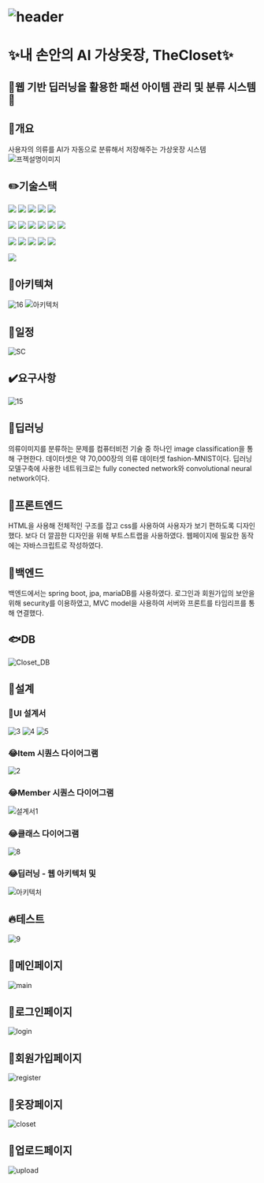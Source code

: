 ![header](https://capsule-render.vercel.app/api?type=Waving&color=FFA07A&height=250&section=header&text=The%20Closet&fontSize=90)
========================================================================================================================================
# ✨내 손안의 AI 가상옷장, TheCloset✨

## 👕웹 기반 딥러닝을 활용한 패션 아이템 관리 및 분류 시스템👖

## 📌개요
사용자의 의류를 AI가 자동으로 분류해서 저장해주는 가상옷장 시스템
![프젝설명이미지](https://user-images.githubusercontent.com/57384781/170487350-69436f42-d096-4cfc-ba16-0a302cb91b46.png)


## ✏️기술스택
<img src="https://img.shields.io/badge/JAVA-007396?style=for-the-badge&logo=java&logoColor=white"> <img src="https://img.shields.io/badge/jpa-FF500A?style=for-the-badge&logo=java&logoColor=white"> <img src="https://img.shields.io/badge/thymeleaf-005F0F?style=for-the-badge&logo=thymeleaf&logoColor=white"> <img src="https://img.shields.io/badge/Spring-6DB33F?style=for-the-badge&logo=Spring&logoColor=white"> <img src="https://img.shields.io/badge/mariaDB-003545?style=for-the-badge&logo=mariaDB&logoColor=white"> 

<img src="https://img.shields.io/badge/javascript-F7DF1E?style=for-the-badge&logo=javascript&logoColor=black"> <img src="https://img.shields.io/badge/html-E34F26?style=for-the-badge&logo=html5&logoColor=white"> <img src="https://img.shields.io/badge/css-1572B6?style=for-the-badge&logo=css3&logoColor=white"> <img src="https://img.shields.io/badge/jquery-0769AD?style=for-the-badge&logo=jquery&logoColor=white"> <img src="https://img.shields.io/badge/bootstrap-7952B3?style=for-the-badge&logo=bootstrap&logoColor=white"> <img src="https://img.shields.io/badge/tensorflow.js-F7DF1E?style=for-the-badge&logo=tensorflow&logoColor=orange"> 

<img src="https://img.shields.io/badge/python-E8E8E8?style=for-the-badge&logo=python&logoColor="> <img src="https://img.shields.io/badge/pytorch-000000?style=for-the-badge&logo=pytorch&logoColor=orange"> <img src="https://img.shields.io/badge/JupyterNotebook-E8E8E8?style=for-the-badge&logo=Jupyter&logoColor=orange"> <img src="https://img.shields.io/badge/tensorflow-F7DF1E?style=for-the-badge&logo=tensorflow&logoColor=orange"> <img src="https://img.shields.io/badge/tensorflow.js-F7DF1E?style=for-the-badge&logo=tensorflow&logoColor=orange"> 

<img src="https://img.shields.io/badge/github-181717?style=for-the-badge&logo=github&logoColor=white">


## 🔎아키텍쳐
![16](https://user-images.githubusercontent.com/50908451/170485427-0c3414b5-b82c-475f-b768-14202b11b6ce.PNG)
![아키텍처](https://user-images.githubusercontent.com/57384781/170486927-36550980-0c2f-40e1-975c-d5b4fa568f09.png)


## 📆일정
![SC](https://user-images.githubusercontent.com/50908451/170326905-c0b84d53-0d20-42e5-be88-4eaebadcaf5d.png)


## ✔️요구사항
![15](https://user-images.githubusercontent.com/50908451/170442263-15d0427b-b1e5-4d3c-84e5-303758250b8b.PNG)


## 🌱딥러닝
의류이미지를 분류하는 문제를 컴퓨터비전 기술 중 하나인 image classification을 통해 구현한다.
데이터셋은 약 70,000장의 의류 데이터셋  fashion-MNIST이다.
딥러닝 모델구축에 사용한 네트워크로는 fully conected network와 convolutional neural network이다.


## 🌱프론트엔드
HTML을 사용해 전체적인 구조를 잡고 css를 사용하여 사용자가 보기 편하도록 디자인했다.
보다 더 깔끔한 디자인을 위해 부트스트랩을 사용하였다.
웹페이지에 필요한 동작에는 자바스크립트로 작성하였다.


## 🌱백엔드
백엔드에서는 spring boot, jpa, mariaDB를 사용하였다. 로그인과 회원가입의 보안을 위해 security를 이용하였고,
MVC model을 사용하여 서버와 프론트를 타임리프를 통해 연결했다.

## 🐟DB
![Closet_DB](https://user-images.githubusercontent.com/55836020/170543967-a168435a-e0b5-431a-a4f6-8ac6a66dc2ca.png)


## 📑설계

### 🎀UI 설계서
![3](https://user-images.githubusercontent.com/50908451/170425216-1f5cfdee-644b-4dab-8e56-a4cff0879a5f.PNG)
![4](https://user-images.githubusercontent.com/50908451/170425219-8e98e7e0-8ab6-4433-952a-0a0fafb02c4f.PNG)
![5](https://user-images.githubusercontent.com/50908451/170425221-c5c1b47a-c1c7-4f91-adb3-6fcea3a3509e.PNG)
### 😂Item 시퀀스 다이어그램
![2](https://user-images.githubusercontent.com/50908451/170424499-4e33b177-afb1-4f20-bffe-1845054720f6.PNG)
### 😂Member 시퀀스 다이어그램
![설계서1](https://user-images.githubusercontent.com/57384781/170488382-9250522f-7948-4770-bd4e-42f4255443bc.png)
### 😂클래스 다이어그램
![8](https://user-images.githubusercontent.com/50908451/170426242-556013ed-5437-4112-8bef-c2e993f0119d.png) 
### 😂딥러닝 - 웹 아키텍처 및 
![아키텍처](https://user-images.githubusercontent.com/57384781/170486927-36550980-0c2f-40e1-975c-d5b4fa568f09.png)


## 🔥테스트
![9](https://user-images.githubusercontent.com/50908451/170426359-7eb10787-1697-41af-932e-90914c7ae75c.png)

## 🌠메인페이지
![main](https://user-images.githubusercontent.com/57384781/170471821-e3e72471-e593-444d-a4af-9148700069b2.png)

## 🌠로그인페이지
![login](https://user-images.githubusercontent.com/57384781/170471978-3ca4e553-adf0-4412-8fa4-17ca4c062ff4.png)

## 🌠회원가입페이지
![register](https://user-images.githubusercontent.com/57384781/170472113-82a9a817-ffdc-40c8-8d29-45b7cfe2db23.png)

## 🌠옷장페이지
![closet](https://user-images.githubusercontent.com/57384781/170472660-6431a3db-fbbc-470d-97ae-abb098eaf74b.png)

## 🌠업로드페이지
![upload](https://user-images.githubusercontent.com/57384781/170472580-cedf464a-cb46-43e7-b8a9-cac6768d9ace.png)

